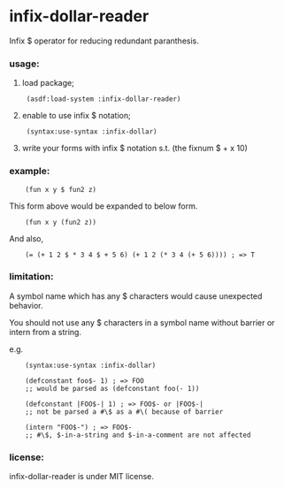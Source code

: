 infix-dollar-reader
===================

Infix $ operator for reducing redundant paranthesis.

### usage:

1. load package;

        (asdf:load-system :infix-dollar-reader)

2. enable to use infix $ notation;

        (syntax:use-syntax :infix-dollar)

3. write your forms with infix $ notation s.t. (the fixnum $ + x 10)

### example:

        (fun x y $ fun2 z)

This form above would be expanded to below form.

        (fun x y (fun2 z))

And also,

        (= (+ 1 2 $ * 3 4 $ + 5 6) (+ 1 2 (* 3 4 (+ 5 6)))) ; => T

### limitation:

A symbol name which has any $ characters would cause unexpected behavior.

You should not use any $ characters in a symbol name without barrier or intern from a string.

e.g.

        (syntax:use-syntax :infix-dollar)

        (defconstant foo$- 1) ; => FOO
        ;; would be parsed as (defconstant foo(- 1))

        (defconstant |FOO$-| 1) ; => FOO$- or |FOO$-|
        ;; not be parsed a #\$ as a #\( because of barrier

        (intern "FOO$-") ; => FOO$-
        ;; #\$, $-in-a-string and $-in-a-comment are not affected

### license:

infix-dollar-reader is under MIT license.
